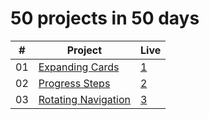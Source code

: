 # 50 projects in 50 days
|  #  | Project                                                                                                                     | Live                                                                         |
| :-: | --------------------------------------------------------------------------------------------------------------------------- | --------------------------------------------------------------------------------- |
| 01  | [Expanding Cards](https://github.com/isinnur/50projects50days/tree/main/Day%201-%20Expanding%20cards)                       |    [1](https://venerable-swan-40a01b.netlify.app/)|
| 02 | [Progress Steps](https://github.com/isinnur/50projects50days/tree/main/Day%202-Progress%20Steps)                       |    [2](https://dynamic-smakager-5da375.netlify.app)|
| 03 | [Rotating Navigation](https://github.com/isinnur/50projects50days/tree/main/Day%203-Rotating%20Navigation)                       |    [3](https://animated-sunburst-ca9762.netlify.app)|
